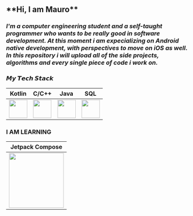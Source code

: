  <h2>**Hi, I am Mauro**

_<h3>I'm a computer engineering student and a self-taught programmer who wants to be really good in software development. At this moment i am expecializing on Android native development, with perspectives to move on iOS as well. In this repository i will upload all of the side projects, algorithms and every single piece of code i work on._

### 𝙈𝙮 𝙏𝙚𝙘𝙝 𝙎𝙩𝙖𝙘𝙠

| Kotlin  | C/C++ | Java | SQL | 
| ------------- | ------------- |------------- | ------------- |
| <img height="50px" src="https://upload.wikimedia.org/wikipedia/commons/0/06/Kotlin_Icon.svg">  | <img height="50px" src="https://upload.wikimedia.org/wikipedia/commons/1/18/ISO_C%2B%2B_Logo.svg"> |  <img height="50px" src="https://www.svgrepo.com/show/184143/java.svg"> | <img height="50px" src="https://symbols.getvecta.com/stencil_28/61_sql-database-generic.90b41636a8.svg"> 


### I AM LEARNING

| Jetpack Compose | 
|  -------------  | 
|<img height="150px" src="https://tabris.com/wp-content/uploads/2021/06/jetpack-compose-icon_RGB.png">|

